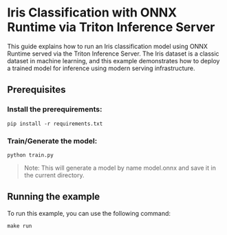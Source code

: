 # Iris Classification with ONNX Runtime via Triton Inference Server

This guide explains how to run an Iris classification model using ONNX Runtime served via the Triton Inference Server. The Iris dataset is a classic dataset in machine learning, and this example demonstrates how to deploy a trained model for inference using modern serving infrastructure.

## Prerequisites

### Install the prerequirements:

```shell
pip install -r requirements.txt
```

### Train/Generate the model:

```
python train.py
```

> Note: This will generate a model by name model.onnx and save it in the current directory.

## Running the example

To run this example, you can use the following command:

```
make run
```
